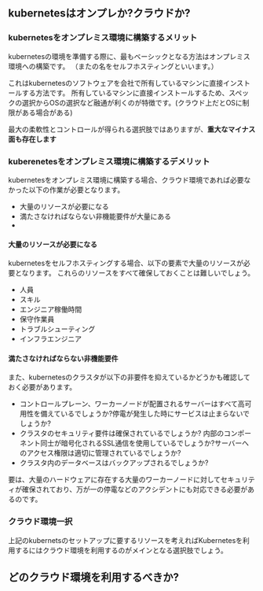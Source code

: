 





## kubernetesはオンプレか?クラウドか?


### kubernetesをオンプレミス環境に構築するメリット

kubernetesの環境を準備する際に、最もベーシックとなる方法はオンプレミス環境への構築です。
（またの名をセルフホスティングといいます。）

これはkubernetesのソフトウェアを会社で所有しているマシンに直接インストールする方法です。
所有しているマシンに直接インストールするため、スペックの選択からOSの選択など融通が利くのが特徴です。(クラウド上だとOSに制限がある場合がある)

最大の柔軟性とコントロールが得られる選択肢ではありますが、**重大なマイナス面も存在します**


### kuberenetesをオンプレミス環境に構築するデメリット

kubernetesをオンプレミス環境に構築する場合、クラウド環境であれば必要なかった以下の作業が必要となります。

- 大量のリソースが必要になる
- 満たさなければならない非機能要件が大量にある
- 


#### 大量のリソースが必要になる

kubernetesをセルフホスティングする場合、以下の要素で大量のリソースが必要となります。
これらのリソースをすべて確保しておくことは難しいでしょう。

- 人員
- スキル
- エンジニア稼働時間
- 保守作業員
- トラブルシューティング
- インフラエンジニア


#### 満たさなければならない非機能要件

また、kubernetesのクラスタが以下の非要件を抑えているかどうかも確認しておく必要があります。

- コントロールプレーン、ワーカーノードが配置されるサーバーはすべて高可用性を備えているでしょうか?停電が発生した時にサービスは止まらないでしょうか?
- クラスタのセキュリティ要件は確保されているでしょうか? 内部のコンポーネント同士が暗号化されるSSL通信を使用しているでしょうか?サーバーへのアクセス権限は適切に管理されているでしょうか?
- クラスタ内のデータベースはバックアップされるでしょうか?

要は、大量のハードウェアに存在する大量のワーカーノードに対してセキュリティが確保されており、万が一の停電などのアクシデントにも対応できる必要があるのです。



### クラウド環境一択

上記のkubernetsのセットアップに要するリソースを考えればKubernetesを利用するにはクラウド環境を利用するのがメインとなる選択肢でしょう。




## どのクラウド環境を利用するべきか?


















